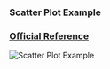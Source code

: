 ### Scatter Plot Example

### [Official Reference](https://matplotlib.org/gallery/statistics/hist.html)

![Scatter Plot Example](https://github.com/KangboLu/Data-Visualization-with-Matplotlib/tree/master/11.%20scatter-plot/scatter_plot.png)
